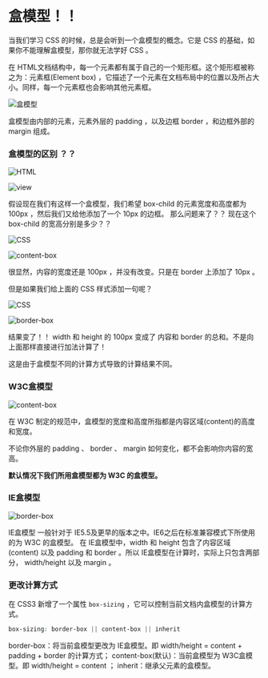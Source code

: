 # 盒模型！！

当我们学习 CSS 的时候，总是会听到一个盒模型的概念。它是 CSS 的基础，如果你不能理解盒模型，那你就无法学好 CSS 。


在 HTML文档结构中，每一个元素都有属于自己的一个矩形框。这个矩形框被称之为：元素框(Element box) ，它描述了一个元素在文档布局中的位置以及所占大小。同样，每一个元素框也会影响其他元素框。

![盒模型](http://upload-images.jianshu.io/upload_images/6874766-6f503e581a06ffdc.png?imageMogr2/auto-orient/strip%7CimageView2/2/w/1240)

盒模型由内部的元素，元素外层的 padding ，以及边框 border ，和边框外部的 margin 组成。


### 盒模型的区别 ？？


![HTML](http://upload-images.jianshu.io/upload_images/6874766-8d0fae6b0bee137a.png?imageMogr2/auto-orient/strip%7CimageView2/2/w/1240)

![view](http://upload-images.jianshu.io/upload_images/6874766-ec750099bdcda411.png?imageMogr2/auto-orient/strip%7CimageView2/2/w/1240)

假设现在我们有这样一个盒模型，我们希望 box-child 的元素宽度和高度都为 100px ，然后我们又给他添加了一个 10px 的边框。
那么问题来了？？ 现在这个 box-child 的宽高分别是多少？？

![CSS](http://upload-images.jianshu.io/upload_images/6874766-456af439ea7ce8ba.png?imageMogr2/auto-orient/strip%7CimageView2/2/w/1240)


![content-box](http://upload-images.jianshu.io/upload_images/6874766-8e7f1c0543a0bd21.png?imageMogr2/auto-orient/strip%7CimageView2/2/w/1240)

很显然，内容的宽度还是 100px ，并没有改变。只是在 border 上添加了 10px 。

但是如果我们给上面的 CSS 样式添加一句呢？

![CSS](http://upload-images.jianshu.io/upload_images/6874766-a6c78e6980c43abe.png?imageMogr2/auto-orient/strip%7CimageView2/2/w/1240)

![border-box](http://upload-images.jianshu.io/upload_images/6874766-f68c7787cba8aa24.png?imageMogr2/auto-orient/strip%7CimageView2/2/w/1240)

结果变了！！
width 和 height 的 100px 变成了 内容和 border 的总和。不是向上面那样直接进行加法计算了！

这是由于盒模型不同的计算方式导致的计算结果不同。

### W3C盒模型


![content-box](http://upload-images.jianshu.io/upload_images/6874766-8e7f1c0543a0bd21.png?imageMogr2/auto-orient/strip%7CimageView2/2/w/1240)

在 W3C 制定的规范中，盒模型的宽度和高度所指都是内容区域(content)的高度和宽度。

不论你外层的 padding 、 border 、 margin 如何变化，都不会影响你内容的宽高。

**默认情况下我们所用盒模型都为 W3C 的盒模型。**

### IE盒模型

![border-box](http://upload-images.jianshu.io/upload_images/6874766-f68c7787cba8aa24.png?imageMogr2/auto-orient/strip%7CimageView2/2/w/1240)

IE盒模型 一般针对于 IE5.5及更早的版本之中。IE6之后在标准兼容模式下所使用的为 W3C 的盒模型。
在 IE盒模型中，width 和 height 包含了内容区域(content) 以及 padding 和 border 。所以 IE盒模型在计算时，实际上只包含两部分， width/height 以及 margin 。


### 更改计算方式

在 CSS3 新增了一个属性 `box-sizing` ，它可以控制当前文档内盒模型的计算方式。

```css
box-sizing: border-box || content-box || inherit
```

border-box：将当前盒模型更改为 IE盒模型。即 width/height = content + padding + border 的计算方式；
content-box(默认)：当前盒模型为 W3C盒模型。即 width/height = content ；
inherit：继承父元素的盒模型。